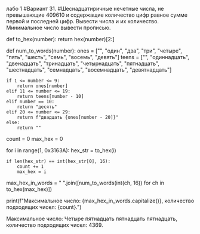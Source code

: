 лабо 1
#Вариант 31.
#Шеснадцатиричные нечетные числа, не превышающие 409610 и содержащие количество цифр равное сумме первой и последней цифр. Вывести числа и их количество. Минимальное число вывести прописью.


def to_hex(number):
    return hex(number)[2:]


def num_to_words(number):
    ones = ["", "один", "два", "три", "четыре", "пять", "шесть", "семь", "восемь", "девять"]
    teens = ["", "одиннадцать", "двенадцать", "тринадцать", "четырнадцать", "пятнадцать", "шестнадцать", "семнадцать",
             "восемнадцать", "девятнадцать"]

    if 1 <= number <= 9:
        return ones[number]
    elif 11 <= number <= 19:
        return teens[number - 10]
    elif number == 10:
        return "десять"
    elif 20 <= number <= 29:
        return f"двадцать {ones[number - 20]}"
    else:
        return ""


count = 0
max_hex = 0

for i in range(1, 0x3163A):
    hex_str = to_hex(i)

    if len(hex_str) == int(hex_str[0], 16):
        count += 1
        max_hex = i

max_hex_in_words = " ".join([num_to_words(int(ch, 16)) for ch in to_hex(max_hex)])

print(f"Максимальное число: {max_hex_in_words.capitalize()}, количество подходящих чисел: {count}.")





Максимальное число: Четыре пятнадцать пятнадцать пятнадцать, количество подходящих чисел: 4369.
